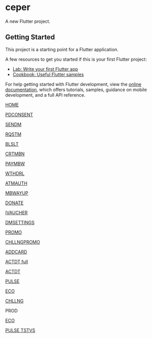 # ceper

A new Flutter project.

## Getting Started

This project is a starting point for a Flutter application.

A few resources to get you started if this is your first Flutter project:

- [Lab: Write your first Flutter app](https://docs.flutter.dev/get-started/codelab)
- [Cookbook: Useful Flutter samples](https://docs.flutter.dev/cookbook)

For help getting started with Flutter development, view the
[online documentation](https://docs.flutter.dev/), which offers tutorials,
samples, guidance on mobile development, and a full API reference.

<p><a href="https://tstviseu.onelink.me/jQF0/HOME" target="_blank">HOME</a></p>
<p><a href="https://tstviseu.onelink.me/jQF0/PDCONSENT" target="_blank">PDCONSENT</a></p>
<p><a href="https://tstviseu.onelink.me/jQF0/SENDM" target="_blank">SENDM</a></p>
<p><a href="https://tstviseu.onelink.me/jQF0/RQSTM" target="_blank">RQSTM</a></p>
<p><a href="https://tstviseu.onelink.me/jQF0/BLSLT" target="_blank">BLSLT</a></p>
<p><a href="https://tstviseu.onelink.me/jQF0/CRTMBN" target="_blank">CRTMBN</a></p>
<p><a href="https://tstviseu.onelink.me/jQF0/PAYMBW" target="_blank">PAYMBW</a></p>
<p><a href="https://tstviseu.onelink.me/jQF0/WTHDRL" target="_blank">WTHDRL</a></p>
<p><a href="https://tstviseu.onelink.me/jQF0/ATMAUTH" target="_blank">ATMAUTH</a></p>
<p><a href="https://tstviseu.onelink.me/jQF0/MBWAYUP" target="_blank">MBWAYUP</a></p>
<p><a href="https://tstviseu.onelink.me/jQF0/DONATE" target="_blank">DONATE</a></p>
<p><a href="https://tstviseu.onelink.me/jQF0/IVAUCHER" target="_blank">IVAUCHER</a></p>
<p><a href="https://tstviseu.onelink.me/jQF0/DMSETTINGS" target="_blank">DMSETTINGS</a></p>
<p><a href="https://tstviseu.onelink.me/jQF0/PROMO" target="_blank">PROMO</a></p>
<p><a href="https://tstviseu.onelink.me/jQF0/CHLLNGPROMO" target="_blank">CHLLNGPROMO</a></p>
<p><a href="https://tstviseu.onelink.me/jQF0/ADDCARD" target="_blank">ADDCARD</a></p>
<p><a href="https://tstviseu.onelink.me/jQF0/ACTDT?c=111&u=redirect-demo-app://redirect-back.com.sibs.RedirectDemoApp&qr=1234567" target="_blank">ACTDT full</a></p>
<p><a href="https://tstviseu.onelink.me/jQF0/ACTDT" target="_blank">ACTDT</a></p>
<p><a href="https://tstviseu.onelink.me/jQF0/PULSE" target="_blank">PULSE</a></p>
<p><a href="https://tstviseu.onelink.me/jQF0/ECO" target="_blank">ECO</a></p>
<p><a href="https://tstviseu.onelink.me/jQF0/CHLLNG" target="_blank">CHLLNG</a></p>

<p>PROD</p>
<p><a href="https://mbway.page.link/ECO" target="_blank">ECO</a></p>
<p><a href="https://tstviseu.page.link/PULSE" target="_blank">PULSE TSTVS</a></p>
